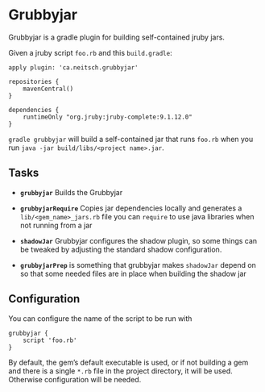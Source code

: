 # Grubbyjar

Grubbyjar is a gradle plugin for building self-contained jruby jars.

Given a jruby script `foo.rb` and this `build.gradle`:

    apply plugin: 'ca.neitsch.grubbyjar'

    repositories {
        mavenCentral()
    }

    dependencies {
        runtimeOnly "org.jruby:jruby-complete:9.1.12.0"
    }

`gradle grubbyjar` will build a self-contained jar that runs `foo.rb`
when you run `java -jar build/libs/<project name>.jar`.

## Tasks

  - **`grubbyjar`**
    Builds the Grubbyjar

  - **`grubbyjarRequire`**
    Copies jar dependencies locally and generates a
    `lib/<gem_name>_jars.rb` file you can `require` to use java libraries
    when not running from a jar

  - **`shadowJar`**
    Grubbyjar configures the shadow plugin, so some things can be tweaked by
    adjusting the standard shadow configuration.

  - **`grubbyjarPrep`**
      is something that grubbyjar makes `shadowJar` depend on so that some
      needed files are in place when building the shadow jar

## Configuration

You can configure the name of the script to be run with

    grubbyjar {
        script 'foo.rb'
    }

By default, the gem’s default executable is used, or if not building a gem and
there is a single `*.rb` file in the project directory, it will be used.
Otherwise configuration will be needed.
